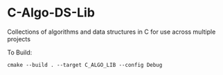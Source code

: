# C-Algo-DS-Lib
Collections of algorithms and data structures in C for use across multiple projects

To Build:
```
cmake --build . --target C_ALGO_LIB --config Debug
```

